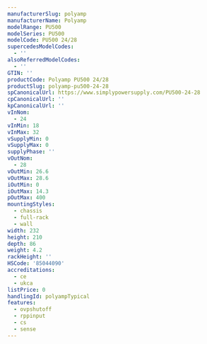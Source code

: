 ```yaml
---
manufacturerSlug: polyamp
manufacturerName: Polyamp
modelRange: PU500
modelSeries: PU500
modelCode: PU500 24/28
supercedesModelCodes:
  - ''
alsoReferredModelCodes:
  - ''
GTIN: ''
productCode: Polyamp PU500 24/28
productSlug: polyamp-pu500-24-28
spCanonicalUrl: https://www.simplypowersupply.com/PU500-24-28
cpCanonicalUrl: ''
kpCanonicalUrl: ''
vInNom:
  - 24
vInMin: 18
vInMax: 32
vSupplyMin: 0
vSupplyMax: 0
supplyPhase: ''
vOutNom:
  - 28
vOutMin: 26.6
vOutMax: 28.6
iOutMin: 0
iOutMax: 14.3
pOutMax: 400
mountingStyles:
  - chassis
  - full-rack
  - wall
width: 232
height: 210
depth: 86
weight: 4.2
rackHeight: ''
HSCode: '85044090'
accreditations:
  - ce
  - ukca
listPrice: 0
handlingId: polyampTypical
features:
  - ovpshutoff
  - rppinput
  - cs
  - sense
---
```


